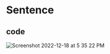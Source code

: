 # Sentence


## code
![Screenshot 2022-12-18 at 5 35 22 PM](https://user-images.githubusercontent.com/47717448/208297588-343c5a0f-01c3-4197-9565-b9a96300b7a2.png)
